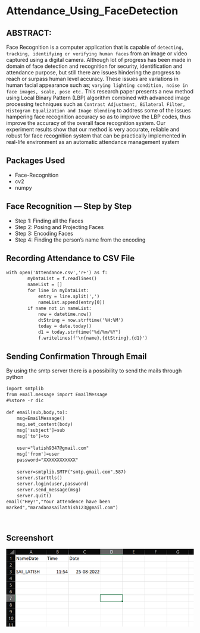# Attendance_Using_FaceDetection

## ABSTRACT:
Face Recognition is a computer application that is capable of `detecting, tracking, identifying or verifying human faces` from an image or video captured using a digital camera. Although lot of progress has been made in domain of face detection and recognition for security, identification and attendance purpose, but still there are issues hindering the progress to reach or surpass human level accuracy. These issues are variations in human facial appearance such as; `varying lighting condition, noise in face images, scale, pose etc.` This research paper presents a new method using Local Binary Pattern (LBP) algorithm combined with advanced image processing techniques such as `Contrast Adjustment, Bilateral Filter, Histogram Equalization and Image Blending` to address some of the issues hampering face recognition accuracy so as to improve the LBP codes, thus improve the accuracy of the overall face recognition system. Our experiment results show that our method is very accurate, reliable and robust for face recognition system that can be practically implemented in real-life environment as an automatic attendance management system
## Packages Used

- Face-Recognition
- cv2
- numpy
## Face Recognition — Step by Step
- Step 1: Finding all the Faces
- Step 2: Posing and Projecting Faces
- Step 3: Encoding Faces
- Step 4: Finding the person’s name from the encoding
## Recording Attendance to CSV File
```
with open('Attendance.csv','r+') as f:
        myDataList = f.readlines()
        nameList = []
        for line in myDataList:
            entry = line.split(',')
            nameList.append(entry[0])
        if name not in nameList:
            now = datetime.now()
            dtString = now.strftime('%H:%M')
            today = date.today()
            d1 = today.strftime("%d/%m/%Y")
            f.writelines(f'\n{name},{dtString},{d1}')
```
## Sending Confirmation Through Email
By using the smtp server there is a possibility to send the mails through python 
```
import smtplib
from email.message import EmailMessage
#%store -r dic

def email(sub,body,to):
    msg=EmailMessage()
    msg.set_content(body)
    msg['subject']=sub
    msg['to']=to
    
    user="latish9347@gmail.com"
    msg['from']=user
    password="XXXXXXXXXXXX"
    
    server=smtplib.SMTP("smtp.gmail.com",587)
    server.starttls()
    server.login(user,password)
    server.send_message(msg)
    server.quit()
email("Hey!","Your attendence have been marked","maradanasailathish123@gmail.com")
        
    
```
## Screenshort
<picture>
  <img src="Screenshot (29).png">
</picture>
